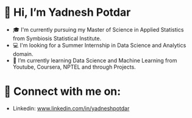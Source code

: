 # 👋 Hi, I’m Yadnesh Potdar
- 🎓 I'm currently pursuing my Master of Science in Applied Statistics from Symbiosis Statistical Institute.
- 💻 I'm looking for a Summer Internship in Data Science and Analytics domain.
- 🌱 I’m currently learning Data Science and Machine Learning from Youtube, Coursera, NPTEL and through Projects.

# 🔗 Connect with me on:
- Linkedin: www.linkedin.com/in/yadneshpotdar 
<!---
Yadneshd10/Yadneshd10 is a ✨ special ✨ repository because its `README.md` (this file) appears on your GitHub profile.
You can click the Preview link to take a look at your changes.
--->
